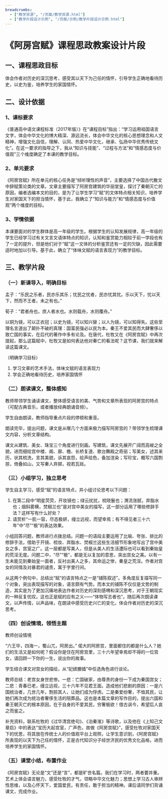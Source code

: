 ```yaml
---
breadcrumbs:
  - ["教学资源", "/页面/教学资源.html"]
  - ["教学片段设计示例", "/页面/示例/教学片段设计示例.html"]
---
```


# 《阿房宫赋》课程思政教案设计片段

## 一、课程思政目标

体会作者对历史的深沉思考，感受其以天下为己任的情怀，引导学生正确地看待历史，以史为鉴，培养学生的家国情怀。

## 二、设计依据

### 1、课标要求

《普通高中语文课程标准（2017年版）》在“课程目标”指出：“学习运用祖国语言文字，体会中华文化的博大精深、源远流长，体会中华文化的核心思想理念和人文精神，增强文化自信，理解、认同、热爱中华文化，继承、弘扬中华优秀传统文化”。在这一要求的指导之下，我从“知识与技能”、“过程与方法”和“情感态度与价值观”三个维度确定了本课的教学目标。

### 2、单元要求

《阿房宫赋》所在单元的核心任务是“倾听理性的声音”，主要选择了中国古代散文中辞赋策论类的文章。文章主要描写了阿房宫建筑的华丽堂皇，探讨了秦朝灭亡的原因，编者选编本文的目的，是为了让学生学习“赋”的文体特点相关知识，培养学生对家国天下的担当情怀，基于此，我确立了“知识与能力”和“情感态度与价值观”两个维度的目标。

### 3、学情依据

本课要面对的学生群体是高一年级的学生。根据学生的认知发展规律，高一年级的学生已经学习过有关文言文语体特点的知识，认知和鉴赏能力相较于前一学段也有了一定的提升，但是他们对于“赋”这一文体的分析鉴赏还有一定的欠缺，因此需要适时地加以引导。基于此，确立了“体味文赋的语言表现力”的教学目标。

## 三、教学片段

### （一）新课导入，明确目标

孟子：“乐民之乐者，民亦乐其乐；忧民之忧者，民亦忧其忧。乐以天下，忧以天下，然而不王者，未之有也。”

荀子：“君者舟也，庶人者水也。水则载舟，水则覆舟。”

以铜为镜，可以正衣冠；以史为镜，可以知兴替；以人为镜，可以知得失。这些至理名言道出了颠扑不破的真理：国富民强必以民为本。秦王不爱其民而大肆奢侈以致亡国的事实，在后代的著作中多有论及。在唐代，杜牧又在《阿房宫赋》中再次提起，那么这篇赋中，杜牧又是如何表达他对秦亡的看法呢？这节课，我们就来解读这篇课文。

（明确学习目标）
1. 学习文章的艺术手法，体味文赋的语言表现力
2. 学会正确地看待历史，培养家国情怀

### （二）朗读课文，整体感知

教师带领学生诵读课文，整体感受语言的美、气势和文章所表现的阿房宫的特点（可配古典音乐，或者播放经典朗诵音频）。

学生自由朗读，教师指导重点片段的停顿和重音。

朗读完毕，提出问题，课文是从哪几个方面来极力描写阿房宫的？带领学生梳理课文内容，分析文章结构。

课文从建筑、美女、珠宝三个角度进行刻画。写建筑，课文先展开广阔而高峻之全貌，进而细绘宫中楼、阁、廊、檐、长桥复道、歌台舞殿之奇丽；写美女，述其来历，状其梳洗，言其美貌，诉其哀怨，绘声绘色，备加渲染；写珍宝，概写六国剽掠，倚叠如山，又写秦人弃掷，视若瓦砾。

### （三）小组学习，独立思考

学生自主学习，感受“赋”的语言特点，并小组讨论思考以下问题：
1. 在第二段中“明星荧荧，开妆镜也；绿云扰扰，梳晓鬟也；渭流涨腻，弃脂水也；烟斜雾横，焚椒兰也”是对宫中美女的描写，这一部分运用了哪些修辞手法？这样写有什么好处？
2. 请赏析“一肌一容，尽态极妍，缦立远视，而望幸焉；有不得见者三十六年”中“尽”“极”的表达效果。

小组回答问题，教师进行点拨总结。问题一的语段主要运用了比喻、夸张、排比的修辞手法，借助于开镜、梳妆、弃脂水、焚椒兰这些生活细节形象地写出了宫中美女之多，宫室之广。这一层都是写美人，但是从美人的生活遭际也可以看到秦始皇的荒淫无度。问题二中，“尽”“极”，都是无以复加的意思，突出宫女之美。以有一生未能见到秦始皇一面者，反衬出美人之多，其命运之惨，秦皇之荒淫。作者对宫女的同情及对暴君的谴责，寓于字里行间。

从这两个例句中，总结出“赋”的语言特点之一是“铺陈叙述”。多角度反复描写同一个对象，突出表现描写的对象，语言颇有气势。而本文的铺陈不仅仅是文势的制造，其实是为了更加沉痛地表达作者对历史的深刻感喟和深沉思考，对于王朝现实的一种反复忧叹。这也正是赋的应有之义——“体物写志者也”。随后再次朗读课文，以声传情，以声品味，在朗读中感受历史兴亡的变化，体会作者对历史的深沉思考。

### （四）创设情境，领悟主题

教师创设情境

“六王毕，四海一，蜀山兀，阿房出。” 偌大的阿房宫，里面都住的都是什么人？她们的生活又是如何呢？假设你是住在阿房宫里，三十六年望幸焉却不得的一位宫女，请回顾一下你的一生，说出你的故事。

学生结合课文对宫女的描绘，从“妃嫔媵嫱”中任选角色进行谈论。

教师总结：老宫女身世悲惨。一悲：亡国破家，由尊贵的身份一下成为秦国宫女；二悲：青春已老，缦立远视，三十六年不见君王面。造成他们悲剧的原因：一是六国统治者，几世几年，剽掠其人，让她们成为俘虏。二是秦爱纷奢，不恤其民，让她们再次成为统治者奢侈生活的陪葬品。这也是本篇文章的写作目的，提出六国和秦王朝灭亡的根本原因，在于自身的不爱其民，穷奢极欲！借古讽今，希望后人哀之而鉴之。

补充资料，联系杜牧的《过华清宫绝句》、《泊秦淮》等诗歌，以及他在《上知己文章启》中的表达“宝历大起宫室，广声色，故做《阿房宫赋》”，感受杜牧对家国天下的忧思，将其放在传统士人的价值观平台上观照，让学生意识到，《阿房宫赋》所表现的以天下为己任的情怀，正是古代知识分子经世济民的优秀文化品格，进而培养学生的家国情怀。

### （五）课堂小结，布置作业

《阿房宫赋》无论是“文”还是“言”，都是旷世名篇。我们在学习时，两者要并重。艺术上体会语言魅力，感受杜牧的才气，领略中华文化魅力；思想上学习古人审辨性思维，以及心怀天下，爱国爱民，有责任，敢于担当的精神。课后请同学们背诵课文，完成作业。

